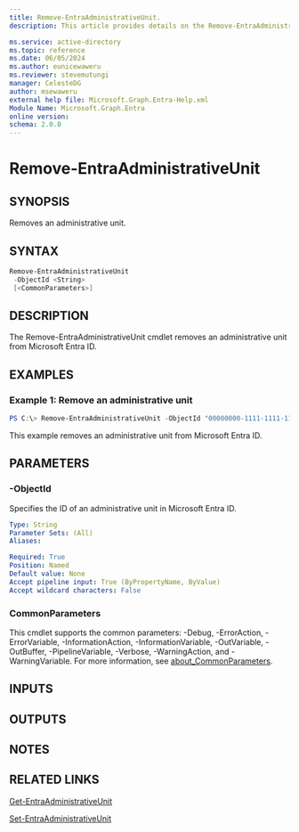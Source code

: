 ```yaml
---
title: Remove-EntraAdministrativeUnit.
description: This article provides details on the Remove-EntraAdministrativeUnit command.

ms.service: active-directory
ms.topic: reference
ms.date: 06/05/2024
ms.author: eunicewaweru
ms.reviewer: stevemutungi
manager: CelesteDG
author: msewaweru
external help file: Microsoft.Graph.Entra-Help.xml
Module Name: Microsoft.Graph.Entra
online version:
schema: 2.0.0
---
```


# Remove-EntraAdministrativeUnit

## SYNOPSIS
Removes an administrative unit.

## SYNTAX

```powershell
Remove-EntraAdministrativeUnit 
 -ObjectId <String>  
 [<CommonParameters>]
```

## DESCRIPTION
The Remove-EntraAdministrativeUnit cmdlet removes an administrative unit from Microsoft Entra ID.

## EXAMPLES
### Example 1: Remove an  administrative unit
```powershell
PS C:\> Remove-EntraAdministrativeUnit -ObjectId "00000000-1111-1111-1111-000000000000"
```
This example removes an administrative unit from Microsoft Entra ID.

## PARAMETERS

### -ObjectId
Specifies the ID of an administrative unit in Microsoft Entra ID.

```yaml
Type: String
Parameter Sets: (All)
Aliases:

Required: True
Position: Named
Default value: None
Accept pipeline input: True (ByPropertyName, ByValue)
Accept wildcard characters: False
```

### CommonParameters
This cmdlet supports the common parameters: -Debug, -ErrorAction, -ErrorVariable, -InformationAction, -InformationVariable, -OutVariable, -OutBuffer, -PipelineVariable, -Verbose, -WarningAction, and -WarningVariable. For more information, see [about_CommonParameters](https://go.microsoft.com/fwlink/?LinkID=113216).

## INPUTS

## OUTPUTS

## NOTES

## RELATED LINKS

[Get-EntraAdministrativeUnit](./Get-EntraAdministrativeUnit.md)

[Set-EntraAdministrativeUnit](./Set-EntraAdministrativeUnit.md)
